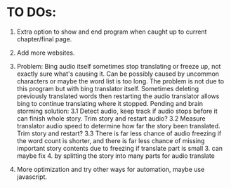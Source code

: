 # TO DOs:

1. Extra option to show and end program when caught up to current chapter/final page.

2. Add more websites.

3. Problem:
Bing audio itself sometimes stop translating or freeze up, not exactly sure what's causing it.
Can be possibly caused by uncommon characters or maybe the word list is too long.
The problem is not due to this program but with bing translator itself. Sometimes deleting previously translated
words then restarting the audio translator allows bing to continue translating where it stopped.
Pending and brain storming solution:
3.1 Detect audio, keep track if audio stops before it can finish whole story. Trim story and restart audio?
3.2 Measure translator audio speed to determine how far the story been translated. Trim story and restart?
3.3 There is far less chance of audio freezing if the word count is shorter,
    and there is far less chance of missing important story contents due to freezing if translate part is small
    3. can maybe fix 4. by splitting the story into many parts for audio translate
	
4. More optimization and try other ways for automation, maybe use javascript.